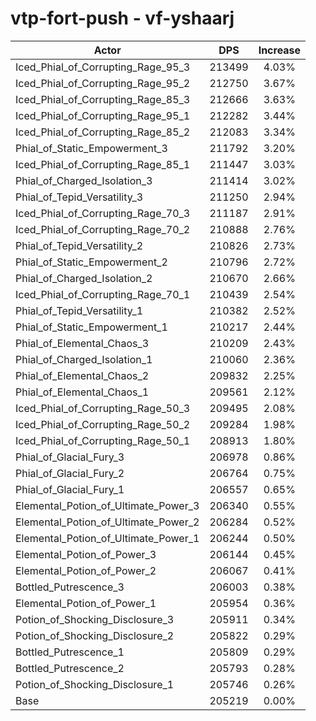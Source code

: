 # vtp-fort-push - vf-yshaarj
| Actor | DPS | Increase |
|---|:---:|:---:|
|Iced_Phial_of_Corrupting_Rage_95_3|213499|4.03%|
|Iced_Phial_of_Corrupting_Rage_95_2|212750|3.67%|
|Iced_Phial_of_Corrupting_Rage_85_3|212666|3.63%|
|Iced_Phial_of_Corrupting_Rage_95_1|212282|3.44%|
|Iced_Phial_of_Corrupting_Rage_85_2|212083|3.34%|
|Phial_of_Static_Empowerment_3|211792|3.20%|
|Iced_Phial_of_Corrupting_Rage_85_1|211447|3.03%|
|Phial_of_Charged_Isolation_3|211414|3.02%|
|Phial_of_Tepid_Versatility_3|211250|2.94%|
|Iced_Phial_of_Corrupting_Rage_70_3|211187|2.91%|
|Iced_Phial_of_Corrupting_Rage_70_2|210888|2.76%|
|Phial_of_Tepid_Versatility_2|210826|2.73%|
|Phial_of_Static_Empowerment_2|210796|2.72%|
|Phial_of_Charged_Isolation_2|210670|2.66%|
|Iced_Phial_of_Corrupting_Rage_70_1|210439|2.54%|
|Phial_of_Tepid_Versatility_1|210382|2.52%|
|Phial_of_Static_Empowerment_1|210217|2.44%|
|Phial_of_Elemental_Chaos_3|210209|2.43%|
|Phial_of_Charged_Isolation_1|210060|2.36%|
|Phial_of_Elemental_Chaos_2|209832|2.25%|
|Phial_of_Elemental_Chaos_1|209561|2.12%|
|Iced_Phial_of_Corrupting_Rage_50_3|209495|2.08%|
|Iced_Phial_of_Corrupting_Rage_50_2|209284|1.98%|
|Iced_Phial_of_Corrupting_Rage_50_1|208913|1.80%|
|Phial_of_Glacial_Fury_3|206978|0.86%|
|Phial_of_Glacial_Fury_2|206764|0.75%|
|Phial_of_Glacial_Fury_1|206557|0.65%|
|Elemental_Potion_of_Ultimate_Power_3|206340|0.55%|
|Elemental_Potion_of_Ultimate_Power_2|206284|0.52%|
|Elemental_Potion_of_Ultimate_Power_1|206244|0.50%|
|Elemental_Potion_of_Power_3|206144|0.45%|
|Elemental_Potion_of_Power_2|206067|0.41%|
|Bottled_Putrescence_3|206003|0.38%|
|Elemental_Potion_of_Power_1|205954|0.36%|
|Potion_of_Shocking_Disclosure_3|205911|0.34%|
|Potion_of_Shocking_Disclosure_2|205822|0.29%|
|Bottled_Putrescence_1|205809|0.29%|
|Bottled_Putrescence_2|205793|0.28%|
|Potion_of_Shocking_Disclosure_1|205746|0.26%|
|Base|205219|0.00%|
